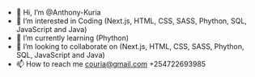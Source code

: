 - 👋 Hi, I’m @Anthony-Kuria
- 👀 I’m interested in Coding (Next.js, HTML, CSS, SASS, Phython, SQL, JavaScript and Java)
- 🌱 I’m currently learning (Phython)
- 💞️ I’m looking to collaborate on (Next.js, HTML, CSS, SASS, Phython, SQL, JavaScript and Java)
- 📫 How to reach me couria@gmail.com +254722693985

<!---
Anthony-Kuria/Anthony-Kuria is a ✨ special ✨ repository because its `README.md` (this file) appears on your GitHub profile.
You can click the Preview link to take a look at your changes.
--->

